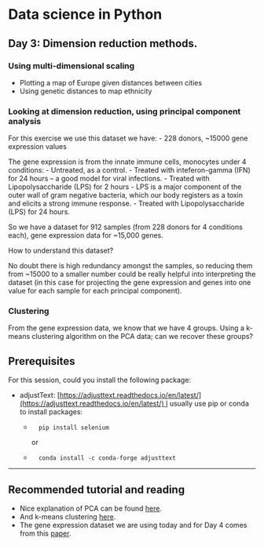 # Data science in Python
## Day 3: Dimension reduction methods.
### Using multi-dimensional scaling

+ Plotting a map of Europe given distances between cities
+ Using genetic distances to map ethnicity

### Looking at dimension reduction, using principal component analysis

For this exercise we use this dataset we have:
    - 228 donors, ~15000 gene expression values

The gene expression is from the innate immune cells, monocytes under 4 conditions:
    - Untreated, as a control.
    - Treated with inteferon-gamma (IFN) for 24 hours – a good model for viral infections.
    - Treated with Lipopolysaccharide (LPS) for 2 hours - LPS is a major component of the outer wall of gram negative bacteria, which our body registers as a toxin and elicits a strong immune response.
    - Treated with Lipopolysaccharide (LPS) for 24 hours.
    
So we have a dataset for 912 samples (from 228 donors for 4 conditions each), gene expression data for ~15,000 genes. 

How to understand this dataset?

No doubt there is high redundancy amongst the samples, so reducing them from ~15000 to a smaller number could be really helpful into interpreting the dataset (in this case for projecting the gene expression and genes into one value for each sample for each principal component).

### Clustering

From the gene expression data, we know that we have 4 groups. Using a k-means clustering algorithm on the PCA data; can we recover these groups?

Prerequisites
-------------

For this session, could you install the following package:

*   adjustText: [https://adjusttext.readthedocs.io/en/latest/](https://adjusttext.readthedocs.io/en/latest/) I usually use pip or conda to install packages: 
    *       pip install selenium
        
        or
    *       conda install -c conda-forge adjusttext
        

* * *

Recommended tutorial and reading
--------------------------------

*   Nice explanation of PCA can be found [here](https://stats.stackexchange.com/questions/2691/making-sense-of-principal-component-analysis-eigenvectors-eigenvalues).
*   And k-means clustering [here](https://realpython.com/k-means-clustering-python/).
*   The gene expression dataset we are using today and for Day 4 comes from this [paper](https://www.science.org/doi/10.1126/science.1246949).
